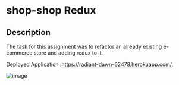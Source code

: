 # shop-shop Redux

## Description 
 The task for this assignment was to refactor an already existing e-commerce store and adding redux to it. 



Deployed Application :https://radiant-dawn-62478.herokuapp.com/.

![image](https://user-images.githubusercontent.com/74389460/118423004-bf3aab00-b689-11eb-8556-f59a0c95f47e.png)


